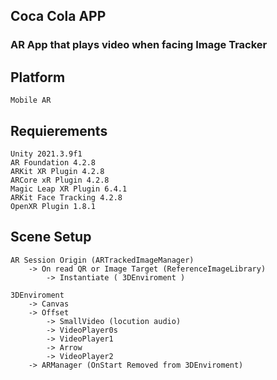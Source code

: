 ## Coca Cola APP
### AR App that plays video when facing Image Tracker

## Platform

    Mobile AR
## Requierements

    Unity 2021.3.9f1
    AR Foundation 4.2.8
    ARKit XR Plugin 4.2.8
    ARCore xR Plugin 4.2.8
    Magic Leap XR Plugin 6.4.1
    ARKit Face Tracking 4.2.8
    OpenXR Plugin 1.8.1
    
## Scene Setup

    AR Session Origin (ARTrackedImageManager)
        -> On read QR or Image Target (ReferenceImageLibrary)
            -> Instantiate ( 3DEnviroment )
    
    3DEnviroment
        -> Canvas
        -> Offset
            -> SmallVideo (locution audio)
            -> VideoPlayer0s
            -> VideoPlayer1
            -> Arrow
            -> VideoPlayer2
        -> ARManager (OnStart Removed from 3DEnviroment)
    
